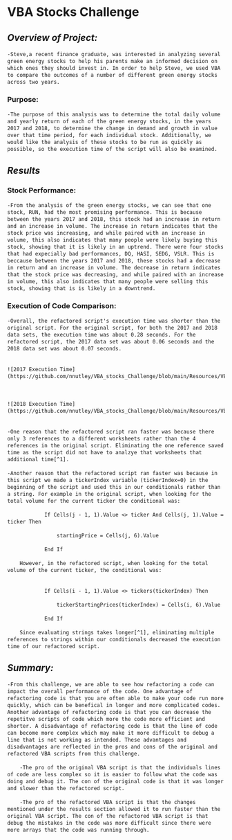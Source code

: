 # **VBA Stocks Challenge**

## *Overview of Project:*
    -Steve,a recent finance graduate, was interested in analyzing several green energy stocks to help his parents make an informed decision on which ones they should invest in. In order to help Steve, we used VBA to compare the outcomes of a number of different green energy stocks across two years.
    
### Purpose:
    -The purpose of this analysis was to determine the total daily volume and yearly return of each of the green energy stocks, in the years 2017 and 2018, to determine the change in demand and growth in value over that time period, for each individual stock. Additionally, we would like the analysis of these stocks to be run as quickly as possible, so the execution time of the script will also be examined.
    
## *Results*

### Stock Performance:
    -From the analysis of the green energy stocks, we can see that one stock, RUN, had the most promising performance. This is because between the years 2017 and 2018, this stock had an increase in return and an increase in volume. The increase in return indicates that the stock price was increasing, and while paired with an increase in volume, this also indicates that many people were likely buying this stock, showing that it is likely in an uptrend. There were four stocks that had expecially bad performances, DQ, HASI, SEDG, VSLR. This is beccause between the years 2017 and 2018, these stocks had a decrease in return and an increase in volume. The decrease in return indicates that the stock price was decreasing, and while paired with an increase in volume, this also indicates that many people were selling this stock, showing that is is likely in a downtrend.

### Execution of Code Comparison:
    -Overall, the refactored script's execution time was shorter than the original script. For the original script, for both the 2017 and 2018 data sets, the execution time was about 0.28 seconds. For the refactored script, the 2017 data set was about 0.06 seconds and the 2018 data set was about 0.07 seconds. 
    
    
    ![2017 Execution Time](https://github.com/nnutley/VBA_stocks_Challenge/blob/main/Resources/VBA_Challenge_2017.png)
    
    
    
    ![2018 Execution Time](https://github.com/nnutley/VBA_stocks_Challenge/blob/main/Resources/VBA_Challenge_2018.png)
    
     
    -One reason that the refactored script ran faster was because there only 3 references to a different worksheets rather than the 4 references in the original script. Eliminating the one reference saved time as the script did not have to analzye that worksheets that additional time[^1]. 
    
    -Another reason that the refactored script ran faster was because in this script we made a tickerIndex variable (tickerIndex=0) in the beginning of the script and used this in our conditionals rather than a string. For example in the original script, when looking for the total volume for the current ticker the conditional was: 
    
                If Cells(j - 1, 1).Value <> ticker And Cells(j, 1).Value = ticker Then
        
                    startingPrice = Cells(j, 6).Value
            
                End If
                
        However, in the refactored script, when looking for the total volume of the current ticker, the conditional was:
        
        
                If Cells(i - 1, 1).Value <> tickers(tickerIndex) Then
        
                    tickerStartingPrices(tickerIndex) = Cells(i, 6).Value
            
                End If
                
        Since evaluating strings takes longer[^1], eliminating multiple references to strings within our conditionals decreased the execution time of our refactored script.

## *Summary:*
    -From this challenge, we are able to see how refactoring a code can impact the overall performance of the code. One advantage of refactoring code is that you are often able to make your code run more quickly, which can be benefical in longer and more complicated codes. Another advantage of refactoring code is that you can decrease the repetitve scripts of code which more the code more efficient and shorter. A disadvantage of refactoring code is that the line of code can become more complex which may make it more difficult to debug a line that is not working as intended. These advantages and disadvantages are reflected in the pros and cons of the original and refactored VBA scripts from this challenge.
    
        -The pro of the original VBA script is that the individuals lines of code are less complex so it is easier to follow what the code was doing and debug it. The con of the original code is that it was longer and slower than the refactored script.
    
        -The pro of the refactored VBA script is that the changes mentioned under the results section allowed it to run faster than the original VBA script. The con of the refactored VBA script is that debug the mistakes in the code was more difficult since there were more arrays that the code was running through.
    
    
  [^1]: [Excel VBA Speed and Efficiency](https://www.soa.org/news-and-publications/newsletters/compact/2012/january/com-2012-iss42/excel-vba-speed-and-efficiency/)
